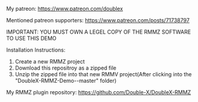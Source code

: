 My patreon: https://www.patreon.com/doublex

Mentioned patreon supporters: https://www.patreon.com/posts/71738797

IMPORTANT: YOU MUST OWN A LEGEL COPY OF THE RMMZ SOFTWARE TO USE THIS DEMO

Installation Instructions:
1. Create a new RMMZ project
2. Download this repositroy as a zipped file
3. Unzip the zipped file into that new RMMV project(After clicking into the "DoubleX-RMMZ-Demo--master" folder)

My RMMZ plugin repository: https://github.com/Double-X/DoubleX-RMMZ
